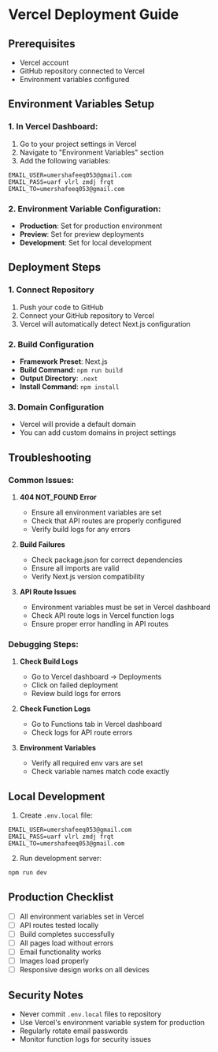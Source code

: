 # Vercel Deployment Guide

## Prerequisites
- Vercel account
- GitHub repository connected to Vercel
- Environment variables configured

## Environment Variables Setup

### 1. In Vercel Dashboard:
1. Go to your project settings in Vercel
2. Navigate to "Environment Variables" section
3. Add the following variables:

```
EMAIL_USER=umershafeeq053@gmail.com
EMAIL_PASS=uarf vlrl zmdj frqt
EMAIL_TO=umershafeeq053@gmail.com
```

### 2. Environment Variable Configuration:
- **Production**: Set for production environment
- **Preview**: Set for preview deployments
- **Development**: Set for local development

## Deployment Steps

### 1. Connect Repository
1. Push your code to GitHub
2. Connect your GitHub repository to Vercel
3. Vercel will automatically detect Next.js configuration

### 2. Build Configuration
- **Framework Preset**: Next.js
- **Build Command**: `npm run build`
- **Output Directory**: `.next`
- **Install Command**: `npm install`

### 3. Domain Configuration
- Vercel will provide a default domain
- You can add custom domains in project settings

## Troubleshooting

### Common Issues:

1. **404 NOT_FOUND Error**
   - Ensure all environment variables are set
   - Check that API routes are properly configured
   - Verify build logs for any errors

2. **Build Failures**
   - Check package.json for correct dependencies
   - Ensure all imports are valid
   - Verify Next.js version compatibility

3. **API Route Issues**
   - Environment variables must be set in Vercel dashboard
   - Check API route logs in Vercel function logs
   - Ensure proper error handling in API routes

### Debugging Steps:

1. **Check Build Logs**
   - Go to Vercel dashboard → Deployments
   - Click on failed deployment
   - Review build logs for errors

2. **Check Function Logs**
   - Go to Functions tab in Vercel dashboard
   - Check logs for API route errors

3. **Environment Variables**
   - Verify all required env vars are set
   - Check variable names match code exactly

## Local Development

1. Create `.env.local` file:
```
EMAIL_USER=umershafeeq053@gmail.com
EMAIL_PASS=uarf vlrl zmdj frqt
EMAIL_TO=umershafeeq053@gmail.com
```

2. Run development server:
```bash
npm run dev
```

## Production Checklist

- [ ] All environment variables set in Vercel
- [ ] API routes tested locally
- [ ] Build completes successfully
- [ ] All pages load without errors
- [ ] Email functionality works
- [ ] Images load properly
- [ ] Responsive design works on all devices

## Security Notes

- Never commit `.env.local` files to repository
- Use Vercel's environment variable system for production
- Regularly rotate email passwords
- Monitor function logs for security issues

